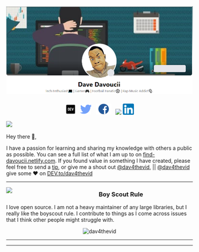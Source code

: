 # [![Davoucii header](https://github.com/dav4thevid/dav4thevid/blob/master/blob/master/icons/cover.png)](https://find-davoucii.netlify.com)
<p align='center'>
<a href="https://dev.to/dav4thevid"><img height="30" src="https://github.com/dav4thevid/dav4thevid/blob/master/blob/master/icons/dev.png?raw=true"></a>&nbsp;&nbsp;
<a href="https://twitter.com/dav4thevid"><img height="30" src="https://github.com/dav4thevid/dav4thevid/blob/master/blob/master/icons/twitter.png?raw=true"></a>&nbsp;&nbsp;
<a href="https://facebook.com/dav4thevid"><img height="30" src="https://github.com/dav4thevid/dav4thevid/blob/master/blob/master/icons/facebook.png?raw=true"></a>&nbsp;&nbsp;
<a href="https://www.buymeacoffee.com/dav4thevid"><img height="30" src="https://github.com/WaylonWalker/WaylonWalker/blob/main/icon/by-me-a-coffee.png?raw=true"></a>
<a href="https://www.linkedin.com/in/davoucii/"><img height="30" src="https://github.com/dav4thevid/dav4thevid/blob/master/blob/master/icons/linkedin.png?raw=true"></a>
</p>




![](https://komarev.com/ghpvc/?username=your-github-username&color=green)

Hey there 👋,

I have a passion for learning and sharing my knowledge with others a public as possible.  You can see a full list of what I am up to on [find-davoucii.netlify.com](waylonwalker.com).  If you found value in something I have created, please feel free to send a [tip](https://www.buymeacoffee.com/davoucii), or give me a shout out [@dav4thevid](https://twitter.com/dav4thevid), || [@dav4thevid](https://facebook.com/dav4thevid) give some ♥ on [DEV.to/dav4thevid](https://dev.to/dav4thevid)
 
  ---
 
 <p>
  <img width="250" align='left' src="https://github.com/WaylonWalker/WaylonWalker/blob/main/icon/hacktoberfest.png?raw=true">
</p>
 
### Boy Scout Rule

I love open source.  I am not a heavy maintainer of any large libraries, but I really like the boyscout rule.  I contribute to things as I come across issues that I think other people might struggle with.


<p align="center"> <img src="https://github-readme-stats.vercel.app/api?username=dav4thevid&show_icons=true" alt="dav4thevid" /> </p>

 ---


---


<p align='center'>
<!-- <img align='center' src="https://visitor-badge.glitch.me/badge?page_id=waylonwalker.visitor-badge"> -->
 <p/>

